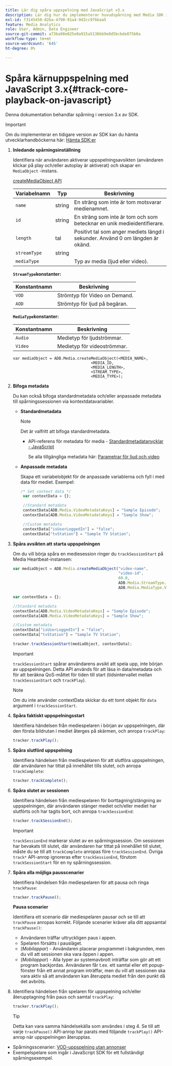 ```yaml
---
title: Lär dig spåra uppspelning med JavaScript v3.x
description: Lär dig hur du implementerar huvudspårning med Media SDK i en webbläsare med hjälp av JavaScript 3.x-appar.
exl-id: f3145450-82ba-4790-91a4-9d2cc97bbaa5
feature: Media Analytics
role: User, Admin, Data Engineer
source-git-commit: a73ba98e025e0a915a5136bb9e0d5bcbde875b0a
workflow-type: tm+mt
source-wordcount: '645'
ht-degree: 0%

---
```


# Spåra kärnuppspelning med JavaScript 3.x{#track-core-playback-on-javascript}

Denna dokumentation behandlar spårning i version 3.x av SDK.

>[!IMPORTANT]
> Om du implementerar en tidigare version av SDK kan du hämta utvecklarhandböckerna här: [Hämta SDK:er](/help/getting-started/download-sdks.md)

1. **Inledande spårningsinställning**

   Identifiera när användaren aktiverar uppspelningsavsikten (användaren klickar på play och/eller autoplay är aktiverat) och skapar en `MediaObject` -instans.

   [createMediaObject API](https://adobe-marketing-cloud.github.io/media-sdks/reference/javascript/MediaHeartbeat.html#.createMediaObject)

   | Variabelnamn | Typ | Beskrivning |
   | --- | --- | --- |
   | `name` | string | En sträng som inte är tom motsvarar medienamnet. |
   | `id` | string | En sträng som inte är tom och som betecknar en unik medieidentifierare. |
   | `length` | tal | Positivt tal som anger mediets längd i sekunder. Använd 0 om längden är okänd. |
   | `streamType` | string |  |
   | `mediaType` |  | Typ av media (ljud eller video). |

   **`StreamType`konstanter:**

   | Konstantnamn | Beskrivning   |
   |---|---|
   | `VOD` | Strömtyp för Video on Demand. |
   | `AOD` | Strömtyp för ljud på begäran. |

   **`MediaType`konstanter:**

   | Konstantnamn | Beskrivning |
   |---|---|
   | `Audio` | Medietyp för ljudströmmar. |
   | `Video` | Medietyp för videoströmmar. |

   ```
   var mediaObject = ADB.Media.createMediaObject(<MEDIA_NAME>,
                                     <MEDIA_ID,
                                     <MEDIA_LENGTH>,
                                     <STREAM_TYPE>,
                                     <MEDIA_TYPE>);
   ```

1. **Bifoga metadata**

   Du kan också bifoga standardmetadata och/eller anpassade metadata till spårningssessionen via kontextdatavariabler.

   * **Standardmetadata**

      >[!NOTE]
      >
      >Det är valfritt att bifoga standardmetadata.

      * API-referens för metadata för media - [Standardmetadatanycklar - JavaScript](https://adobe-marketing-cloud.github.io/media-sdks/reference/javascript)

         Se alla tillgängliga metadata här: [Parametrar för ljud och video](/help/implementation/variables/audio-video-parameters.md)
   * **Anpassade metadata**

      Skapa ett variabelobjekt för de anpassade variablerna och fyll i med data för mediet. Exempel:

      ```js
      /* Set context data */
       var contextData = {};
      
       //Standard metadata
       contextData[ADB.Media.VideoMetadataKeys] = "Sample Episode";
       contextData[ADB.Media.VideoMetadataKeys] = "Sample Show";
      
       //Custom metadata
       contextData["isUserLoggedIn"] = "false";
       contextData["tvStation"] = "Sample TV Station";
      ```


1. **Spåra avsikten att starta uppspelningen**

   Om du vill börja spåra en mediesession ringer du `trackSessionStart` på Media Heartbeat-instansen:

   ```js
   var mediaObject = ADB.Media.createMediaObject("video-name",
                                                 "video-id",
                                                 60.0,
                                                 ADB.Media.StreamType.VOD,
                                                 ADB.Media.MediaType.Video);
   
   var contextData = {};
   
   //Standard metadata
   contextData[ADB.Media.VideoMetadataKeys] = "Sample Episode";
   contextData[ADB.Media.VideoMetadataKeys] = "Sample Show";
   
   //Custom metadata
   contextData["isUserLoggedIn"] = "false";
   contextData["tvStation"] = "Sample TV Station";
   
   tracker.trackSessionStart(mediaObject, contextData);
   ```

   >[!IMPORTANT]
   >
   >`trackSessionStart` spårar användarens avsikt att spela upp, inte början av uppspelningen. Detta API används för att läsa in data/metadata och för att beräkna QoS-måttet för tiden till start (tidsintervallet mellan `trackSessionStart` och `trackPlay`).

   >[!NOTE]
   >
   >Om du inte använder contextData skickar du ett tomt objekt för `data` argument i `trackSessionStart`.

1. **Spåra faktiskt uppspelningsstart**

   Identifiera händelsen från mediespelaren i början av uppspelningen, där den första bildrutan i mediet återges på skärmen, och anropa `trackPlay`:

   ```js
   tracker.trackPlay();
   ```

1. **Spåra slutförd uppspelning**

   Identifiera händelsen från mediespelaren för att slutföra uppspelningen, där användaren har tittat på innehållet tills slutet, och anropa `trackComplete`:

   ```js
   tracker.trackComplete();
   ```

1. **Spåra slutet av sessionen**

   Identifiera händelsen från mediespelaren för borttagning/stängning av uppspelningen, där användaren stänger mediet och/eller mediet har slutförts och har tagits bort, och anropa `trackSessionEnd`:

   ```js
   tracker.trackSessionEnd();
   ```

   >[!IMPORTANT]
   >
   >`trackSessionEnd` markerar slutet av en spårningssession. Om sessionen har bevakats till slutet, där användaren har tittat på innehållet till slutet, måste du se till att `trackComplete` anropas före `trackSessionEnd`. Övriga `track*` API-anrop ignoreras efter `trackSessionEnd`, förutom `trackSessionStart` för en ny spårningssession.

1. **Spåra alla möjliga pausscenarier**

   Identifiera händelsen från mediespelaren för att pausa och ringa `trackPause`:

   ```js
   tracker.trackPause();
   ```

   **Pausa scenarier**

   Identifiera ett scenario där mediespelaren pausar och se till att `trackPause` anropas korrekt. Följande scenarier kräver alla ditt appsamtal `trackPause()`:

   * Användaren träffar uttryckligen paus i appen.
   * Spelaren försätts i pausläget.
   * (*Mobilappar*) - Användaren placerar programmet i bakgrunden, men du vill att sessionen ska vara öppen i appen.
   * (*Mobilappar*) - Alla typer av systemavbrott inträffar som gör att ett program backjordas. Användaren får t.ex. ett samtal eller ett popup-fönster från ett annat program inträffar, men du vill att sessionen ska vara aktiv så att användaren kan återuppta mediet från den punkt då det avbröts.

1. Identifiera händelsen från spelaren för uppspelning och/eller återupptagning från paus och samtal `trackPlay`:

   ```js
   tracker.trackPlay();
   ```

   >[!TIP]
   >
   >Detta kan vara samma händelsekälla som användes i steg 4. Se till att varje `trackPause()` API-anrop har parats med följande `trackPlay()` API-anrop när uppspelningen återupptas.

* Spårningsscenarier: [VOD-uppspelning utan annonser](/help/use-cases/tracking-scenarios/vod-no-intrs-details.md)
* Exempelspelare som ingår i JavaScript SDK för ett fullständigt spårningsexempel.
